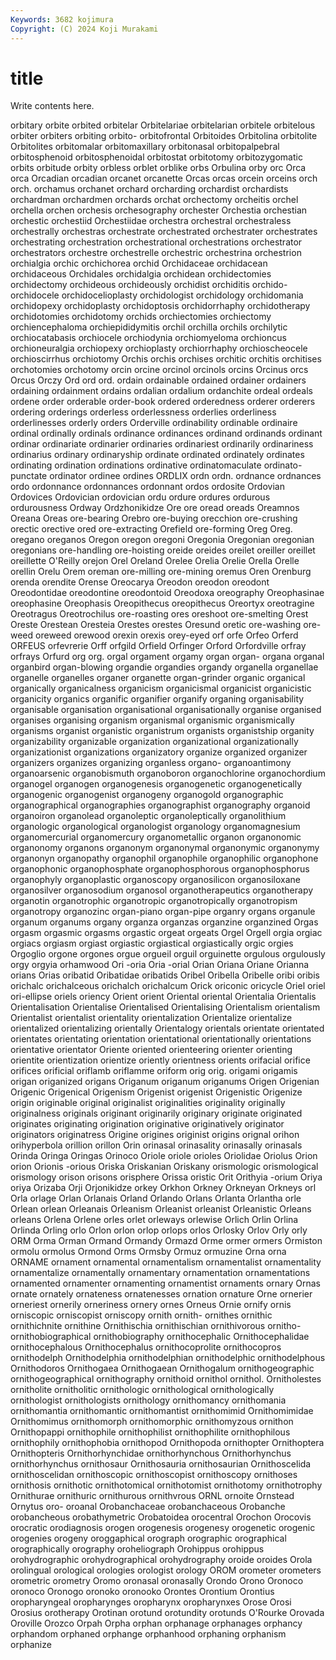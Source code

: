 ```yaml
---
Keywords: 3682 kojimura
Copyright: (C) 2024 Koji Murakami
---
```


# title

Write contents here.



orbitary orbite
orbited orbitelar Orbitelariae orbitelarian orbitele orbitelous orbiter orbiters orbiting orbito-
orbitofrontal Orbitoides Orbitolina orbitolite Orbitolites orbitomalar orbitomaxillary orbitonasal orbitopalpebral orbitosphenoid
orbitosphenoidal orbitostat orbitotomy orbitozygomatic orbits orbitude orbity orbless orblet orblike
orbs Orbulina orby orc Orca orca Orcadian orcadian orcanet orcanette
Orcas orcas orcein orceins orch orch. orchamus orchanet orchard orcharding
orchardist orchardists orchardman orchardmen orchards orchat orchectomy orcheitis orchel orchella
orchen orchesis orchesography orchester Orchestia orchestian orchestic orchestiid Orchestiidae orchestra
orchestral orchestraless orchestrally orchestras orchestrate orchestrated orchestrater orchestrates orchestrating orchestration
orchestrational orchestrations orchestrator orchestrators orchestre orchestrelle orchestric orchestrina orchestrion orchialgia
orchic orchichorea orchid Orchidaceae orchidacean orchidaceous Orchidales orchidalgia orchidean orchidectomies
orchidectomy orchideous orchideously orchidist orchiditis orchido- orchidocele orchidocelioplasty orchidologist orchidology
orchidomania orchidopexy orchidoplasty orchidoptosis orchidorrhaphy orchidotherapy orchidotomies orchidotomy orchids orchiectomies
orchiectomy orchiencephaloma orchiepididymitis orchil orchilla orchils orchilytic orchiocatabasis orchiocele orchiodynia
orchiomyeloma orchioncus orchioneuralgia orchiopexy orchioplasty orchiorrhaphy orchioscheocele orchioscirrhus orchiotomy Orchis
orchis orchises orchitic orchitis orchitises orchotomies orchotomy orcin orcine orcinol
orcinols orcins Orcinus orcs Orcus Orczy Ord ord ord. ordain
ordainable ordained ordainer ordainers ordaining ordainment ordains ordalian ordalium ordanchite
ordeal ordeals ordene order orderable order-book ordered orderedness orderer orderers
ordering orderings orderless orderlessness orderlies orderliness orderlinesses orderly orders Orderville
ordinability ordinable ordinaire ordinal ordinally ordinals ordinance ordinances ordinand ordinands
ordinant ordinar ordinariate ordinarier ordinaries ordinariest ordinarily ordinariness ordinarius ordinary
ordinaryship ordinate ordinated ordinately ordinates ordinating ordination ordinations ordinative ordinatomaculate
ordinato-punctate ordinator ordinee ordines ORDLIX ordn ordn. ordnance ordnances ordo
ordonnance ordonnances ordonnant ordos ordosite Ordovian Ordovices Ordovician ordovician ordu
ordure ordures ordurous ordurousness Ordway Ordzhonikidze Ore ore oread oreads
Oreamnos Oreana Oreas ore-bearing Orebro ore-buying orecchion ore-crushing orectic orective
ored ore-extracting Orefield ore-forming Oreg Oreg. oregano oreganos Oregon oregon
oregoni Oregonia Oregonian oregonian oregonians ore-handling ore-hoisting oreide oreides oreilet
oreiller oreillet oreillette O'Reilly orejon Orel Oreland Orelee Orelia Orelie
Orella Orelle orellin Orelu Orem oreman ore-milling ore-mining oremus Oren
Orenburg orenda orendite Orense Oreocarya Oreodon oreodon oreodont Oreodontidae oreodontine
oreodontoid Oreodoxa oreography Oreophasinae oreophasine Oreophasis Oreopithecus oreopithecus Oreortyx oreotragine
Oreotragus Oreotrochilus ore-roasting ores oreshoot ore-smelting Orest Oreste Orestean Oresteia
Orestes orestes Oresund oretic ore-washing ore-weed oreweed orewood orexin orexis
orey-eyed orf orfe Orfeo Orferd ORFEUS orfevrerie Orff orfgild Orfield
Orfinger Orford Orfordville orfray orfrays Orfurd org org. orgal orgament
orgamy organ organ- organa organal organbird organ-blowing organdie organdies organdy
organella organellae organelle organelles organer organette organ-grinder organic organical organically
organicalness organicism organicismal organicist organicistic organicity organics organific organifier organify
organing organisability organisable organisation organisational organisationally organise organised organises organising
organism organismal organismic organismically organisms organist organistic organistrum organists organistship
organity organizability organizable organization organizational organizationally organizationist organizations organizatory organize
organized organizer organizers organizes organizing organless organo- organoantimony organoarsenic organobismuth
organoboron organochlorine organochordium organogel organogen organogenesis organogenetic organogenetically organogenic organogenist
organogeny organogold organographic organographical organographies organographist organography organoid organoiron organolead
organoleptic organoleptically organolithium organologic organological organologist organology organomagnesium organomercurial organomercury
organometallic organon organonomic organonomy organons organonym organonymal organonymic organonymy organonyn
organopathy organophil organophile organophilic organophone organophonic organophosphate organophosphorous organophosphorus organophyly
organoplastic organoscopy organosilicon organosiloxane organosilver organosodium organosol organotherapeutics organotherapy organotin
organotrophic organotropic organotropically organotropism organotropy organozinc organ-piano organ-pipe organry organs
organule organum organums organy organza organzas organzine organzined Orgas orgasm
orgasmic orgasms orgastic orgeat orgeats Orgel Orgell orgia orgiac orgiacs
orgiasm orgiast orgiastic orgiastical orgiastically orgic orgies Orgoglio orgone orgones
orgue orgueil orguil orguinette orgulous orgulously orgy orgyia orhamwood Ori
-oria Oria -orial Orian Oriana Oriane Orianna orians Orias oribatid
Oribatidae oribatids Oribel Oribella Oribelle oribi oribis orichalc orichalceous orichalch
orichalcum Orick oriconic oricycle Oriel oriel ori-ellipse oriels oriency Orient
orient Oriental oriental Orientalia Orientalis Orientalisation Orientalise Orientalised Orientalising Orientalism
orientalism Orientalist orientalist orientality orientalization Orientalize orientalize orientalized orientalizing orientally
Orientalogy orientals orientate orientated orientates orientating orientation orientational orientationally orientations
orientative orientator Oriente oriented orienteering orienter orienting orientite orientization orientize
oriently orientness orients orifacial orifice orifices orificial oriflamb oriflamme oriform
orig orig. origami origamis origan origanized origans Origanum origanum origanums
Origen Origenian Origenic Origenical Origenism Origenist origenist Origenistic Origenize origin
originable original originalist originalities originality originally originalness originals originant originarily
originary originate originated originates originating origination originative originatively originator originators
originatress Origine origines originist origins orignal orihon orihyperbola orillion orillon
Orin orinasal orinasality orinasally orinasals Orinda Oringa Oringas Orinoco Oriole
oriole orioles Oriolidae Oriolus Orion orion Orionis -orious Oriska Oriskanian
Oriskany orismologic orismological orismology orison orisons orisphere Orissa oristic Orit
Orithyia -orium Oriya oriya Orizaba Orji Orjonikidze orkey Orkhon Orkney
Orkneyan Orkneys orl Orla orlage Orlan Orlanais Orland Orlando Orlans
Orlanta Orlantha orle Orlean orlean Orleanais Orleanism Orleanist orleanist Orleanistic
Orleans orleans Orlena Orlene orles orlet orleways orlewise Orlich Orlin
Orlina Orlinda Orling orlo Orlon orlon orlop orlops orlos Orlosky
Orlov Orly orly ORM Orma Orman Ormand Ormandy Ormazd Orme
ormer ormers Ormiston ormolu ormolus Ormond Orms Ormsby Ormuz ormuzine
Orna orna ORNAME ornament ornamental ornamentalism ornamentalist ornamentality ornamentalize ornamentally
ornamentary ornamentation ornamentations ornamented ornamenter ornamenting ornamentist ornaments ornary Ornas
ornate ornately ornateness ornatenesses ornation ornature Orne ornerier orneriest ornerily
orneriness ornery ornes Orneus Ornie ornify ornis orniscopic orniscopist orniscopy
ornith ornith- ornithes ornithic ornithichnite ornithine Ornithischia ornithischian ornithivorous ornitho-
ornithobiographical ornithobiography ornithocephalic Ornithocephalidae ornithocephalous Ornithocephalus ornithocoprolite ornithocopros ornithodelph Ornithodelphia
ornithodelphian ornithodelphic ornithodelphous Ornithodoros Ornithogaea Ornithogaean Ornithogalum ornithogeographic ornithogeographical ornithography
ornithoid ornithol ornithol. Ornitholestes ornitholite ornitholitic ornithologic ornithological ornithologically ornithologist
ornithologists ornithology ornithomancy ornithomania ornithomantia ornithomantic ornithomantist ornithomimid Ornithomimidae Ornithomimus
ornithomorph ornithomorphic ornithomyzous ornithon Ornithopappi ornithophile ornithophilist ornithophilite ornithophilous ornithophily
ornithophobia ornithopod Ornithopoda ornithopter Ornithoptera Ornithopteris Ornithorhynchidae ornithorhynchous Ornithorhynchus ornithorhynchus
ornithosaur Ornithosauria ornithosaurian Ornithoscelida ornithoscelidan ornithoscopic ornithoscopist ornithoscopy ornithoses ornithosis
ornithotic ornithotomical ornithotomist ornithotomy ornithotrophy Ornithurae ornithuric ornithurous ornithvrous ORNL
ornoite Ornstead Ornytus oro- oroanal Orobanchaceae orobanchaceous Orobanche orobancheous orobathymetric
Orobatoidea orocentral Orochon Orocovis orocratic orodiagnosis orogen orogenesis orogenesy orogenetic
orogenic orogenies orogeny oroggaphical orograph orographic orographical orographically orography oroheliograph
Orohippus orohippus orohydrographic orohydrographical orohydrography oroide oroides Orola orolingual orological
orologies orologist orology OROM orometer orometers orometric orometry Oromo oronasal
oronasally Orondo Orono Oronoco oronoco Oronogo oronoko oronooko Orontes Orontium
Orontius oropharyngeal oropharynges oropharynx oropharynxes Orose Orosi Orosius orotherapy Orotinan
orotund orotundity orotunds O'Rourke Orovada Oroville Orozco Orpah Orpha orphan
orphanage orphanages orphancy orphandom orphaned orphange orphanhood orphaning orphanism orphanize
